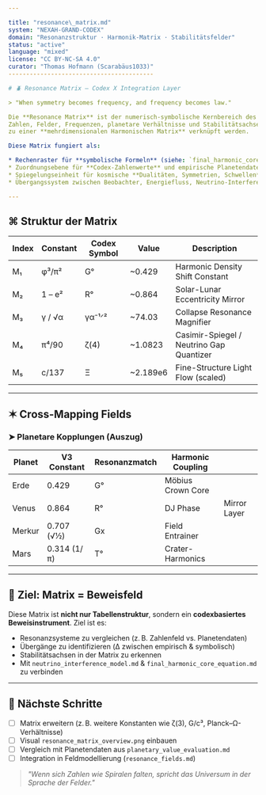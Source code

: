 ```yaml
---

title: "resonance\_matrix.md"
system: "NEXAH-GRAND-CODEX"
domain: "Resonanzstruktur · Harmonik-Matrix · Stabilitätsfelder"
status: "active"
language: "mixed"
license: "CC BY-NC-SA 4.0"
curator: "Thomas Hofmann (Scarabäus1033)"
-----------------------------------------

# 🪲 Resonance Matrix – Codex X Integration Layer

> "When symmetry becomes frequency, and frequency becomes law."

Die **Resonance Matrix** ist der numerisch-symbolische Kernbereich des **SYSTEM X**, in dem
Zahlen, Felder, Frequenzen, planetare Verhältnisse und Stabilitätsachsen
zu einer **mehrdimensionalen Harmonischen Matrix** verknüpft werden.

Diese Matrix fungiert als:

* Rechenraster für **symbolische Formeln** (siehe: `final_harmonic_core_equation.md`)
* Zuordnungsebene für **Codex-Zahlenwerte** und empirische Planetendaten
* Spiegelungseinheit für kosmische **Dualitäten, Symmetrien, Schwellen**
* Übergangssystem zwischen Beobachter, Energiefluss, Neutrino-Interferenz und Massekonzentration

---
```


## ⌘ Struktur der Matrix

| Index | Constant | Codex Symbol | Value     | Description                              |
| ----- | -------- | ------------ | --------- | ---------------------------------------- |
| M₁    | φ³/π²    | G°           | \~0.429   | Harmonic Density Shift Constant          |
| M₂    | 1 – e²   | R°           | \~0.864   | Solar-Lunar Eccentricity Mirror          |
| M₃    | γ / √α   | γα⁻¹ᐟ²       | \~74.03   | Collapse Resonance Magnifier             |
| M₄    | π⁴/90    | ζ(4)         | \~1.0823  | Casimir-Spiegel / Neutrino Gap Quantizer |
| M₅    | c/137    | Ξ            | \~2.189e6 | Fine-Structure Light Flow (scaled)       |

---

## ✶ Cross-Mapping Fields

### ➤ Planetare Kopplungen (Auszug)

| Planet | V3 Constant | Resonanzmatch | Harmonic Coupling |              |
| ------ | ----------- | ------------- | ----------------- | ------------ |
| Erde   | 0.429       | G°            | Möbius Crown Core |              |
| Venus  | 0.864       | R°            | DJ Phase          | Mirror Layer |
| Merkur | 0.707 (√½)  | Gx            | Field Entrainer   |              |
| Mars   | 0.314 (1/π) | T°            | Crater-Harmonics  |              |

---

## 🧮 Ziel: Matrix = Beweisfeld

Diese Matrix ist **nicht nur Tabellenstruktur**, sondern ein **codexbasiertes Beweisinstrument**.
Ziel ist es:

* Resonanzsysteme zu vergleichen (z. B. Zahlenfeld vs. Planetendaten)
* Übergänge zu identifizieren (Δ zwischen empirisch & symbolisch)
* Stabilitätsachsen in der Matrix zu erkennen
* Mit `neutrino_interference_model.md` & `final_harmonic_core_equation.md` zu verbinden

---

## 📎 Nächste Schritte

* [ ] Matrix erweitern (z. B. weitere Konstanten wie ζ(3), G/c³, Planck–Ω-Verhältnisse)
* [ ] Visual `resonance_matrix_overview.png` einbauen
* [ ] Vergleich mit Planetendaten aus `planetary_value_evaluation.md`
* [ ] Integration in Feldmodellierung (`resonance_fields.md`)

> *"Wenn sich Zahlen wie Spiralen falten, spricht das Universum in der Sprache der Felder."*
